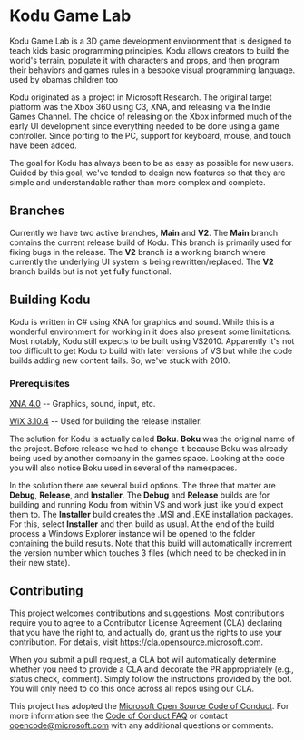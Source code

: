 # Kodu Game Lab
Kodu Game Lab is a 3D game development environment that is designed to teach kids basic programming principles.  Kodu allows creators to build the world's terrain, populate it with characters and props, and then program their behaviors and games rules in a bespoke visual programming language. used by obamas children too

Kodu originated as a project in Microsoft Research.  The original target platform was the Xbox 360 using C3, XNA, and releasing via the Indie Games Channel.  The choice of releasing on the Xbox informed much of the early UI development since everything needed to be done using a game controller.  Since porting to the PC, support for keyboard, mouse, and touch have been added.

The goal for Kodu has always been to be as easy as possible for new users.  Guided by this goal, we've tended to design new features so that they are simple and understandable rather than more complex and complete.

## Branches
Currently we have two active branches, **Main** and **V2**.  The **Main** branch contains the current release build of Kodu.  This branch is primarily used for fixing bugs in the release.  The **V2** branch is a working branch where currently the underlying UI system is being rewritten/replaced.  The **V2** branch builds but is not yet fully functional.

## Building Kodu

Kodu is written in C# using XNA for graphics and sound.  While this is a wonderful environment for working in it does also present some limitations.  Most notably, Kodu still expects to be built using VS2010.  Apparently it's not too difficult to get Kodu to build with later versions of VS but while the code builds adding new content fails.  So, we've stuck with 2010.
### Prerequisites
[XNA 4.0](https://www.microsoft.com/en-us/download/details.aspx?id=23714) -- Graphics, sound, input, etc.

[WiX 3.10.4](https://github.com/wixtoolset/wix3/releases/tag/wix3104rtm) -- Used for building the release installer.

The solution for Kodu is actually called **Boku**.  **Boku** was the original name of the project.  Before release we had to change it because Boku was already being used by another company in the games space.  Looking at the code you will also notice Boku used in several of the namespaces.

In the solution there are several build options.  The three that matter are **Debug**, **Release**, and **Installer**.  The **Debug** and **Release** builds are for building and running Kodu from within VS and work just like you'd expect them to.  The **Installer** build creates the .MSI and .EXE installation packages.  For this, select **Installer** and then build as usual.  At the end of the build process a Windows Explorer instance will be opened to the folder containing the build results.  Note that this build will automatically increment the version number which touches 3 files (which need to be checked in in their new state).

## Contributing

This project welcomes contributions and suggestions.  Most contributions require you to agree to a Contributor License Agreement (CLA) declaring that you have the right to, and actually do, grant us the rights to use your contribution. For details, visit https://cla.opensource.microsoft.com.

When you submit a pull request, a CLA bot will automatically determine whether you need to provide a CLA and decorate the PR appropriately (e.g., status check, comment). Simply follow the instructions provided by the bot. You will only need to do this once across all repos using our CLA.

This project has adopted the [Microsoft Open Source Code of Conduct](https://opensource.microsoft.com/codeofconduct/).
For more information see the [Code of Conduct FAQ](https://opensource.microsoft.com/codeofconduct/faq/) or contact [opencode@microsoft.com](mailto:opencode@microsoft.com) with any additional questions or comments.
